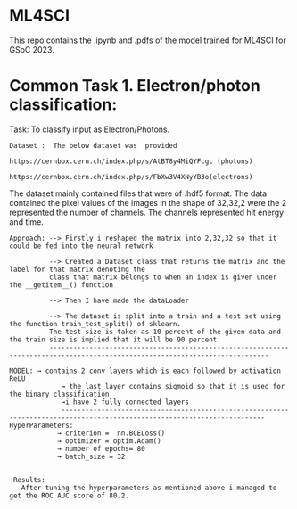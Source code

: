 # ML4SCI

This repo contains the .ipynb and .pdfs of the model trained for ML4SCI for GSoC 2023.

# Common Task 1. Electron/photon classification:
         
Task: To classify input as Electron/Photons.

    Dataset :  The below dataset was  provided
                               https://cernbox.cern.ch/index.php/s/AtBT8y4MiQYFcgc (photons)	
 		                   https://cernbox.cern.ch/index.php/s/FbXw3V4XNyYB3o(electrons)
                             
The dataset mainly contained files that were of .hdf5 format. 
The data contained the pixel values of the images in the shape of 32,32,2 were the 2 represented the number of channels.
The channels represented hit energy and time.
             



	Approach: --> Firstly i reshaped the matrix into 2,32,32 so that it could be fed into the neural network 

              --> Created a Dataset class that returns the matrix and the label for that matrix denoting the 
              class that matrix belongs to when an index is given under the __getitem__() function 

              --> Then I have made the dataLoader        

              --> The dataset is split into a train and a test set using the function train_test_split() of sklearn. 
              The test size is taken as 10 percent of the given data and the train size is implied that it will be 90 percent.
              -----------------------------------------------------------------------------------------------------------------------------

    MODEL: → contains 2 conv layers which is each followed by activation ReLU
                 → the last layer contains sigmoid so that it is used for the binary classification
                 →i have 2 fully connected layers 
                 -------------------------------------------------------------------------------------------------------------------------
    HyperParameters:
                → criterion =  nn.BCELoss()
                → optimizer = optim.Adam()
                → number of epochs= 80
                → batch_size = 32
    

     Results:
       After tuning the hyperparameters as mentioned above i managed to get the ROC AUC score of 80.2.








                                                          

	




